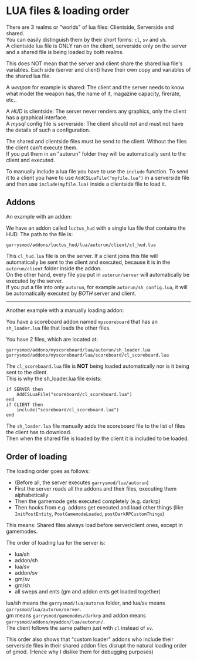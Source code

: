 # LUA files & loading order

There are 3 realms or "worlds" of lua files: Clientside, Serverside and shared.  
You can easily distinguish them by their short forms: `cl`, `sv` and `sh`.  
A clientside lua file is ONLY ran on the client, serverside only on the server and a shared file is being loaded by both realms.  

This does NOT mean that the server and client share the shared lua file's variables. Each side (server and client) have their own copy and variables of the shared lua file.

A *weapon* for example is shared: The client and the server needs to know what model the weapon has, the name of it, magazine capacity, firerate, etc..  

A *HUD* is clientside: The server never renders any graphics, only the client has a graphical interface.  
A *mysql* config file is serverside: The client should not and must not have the details of such a configuration.

The shared and clientside files must be send to the client. Without the files the client can't execute them.  
If you put them in an "autorun" folder they will be automatically sent to the client and executed.  

To manually include a lua file you have to use the `include` function. To send it to a client you have to use `AddCSLuaFile("myfile.lua")` in a serverside file and then use `include(myfile.lua)` inside a clientside file to load it.


## Addons

An example with an addon:

We have an addon called `luctus_hud` with a single lua file that contains the HUD. The path to the file is:

    garrysmod/addons/luctus_hud/lua/autorun/client/cl_hud.lua

This `cl_hud.lua` file is on the server. If a client joins this file will automatically be sent to the client and executed, because it is in the `autorun/client` folder inside the addon.  
On the other hand, every file you put in `autorun/server` will automatically be executed by the server.  
If you put a file into only `autorun`, for example `autorun/sh_config.lua`, it will be automatically executed by *BOTH* server and client.  

---

Another example with a manually loading addon:

You have a scoreboard addon named `myscoreboard` that has an `sh_loader.lua` file that loads the other files.

You have 2 files, which are located at:

    garrysmod/addons/myscoreboard/lua/autorun/sh_loader.lua
    garrysmod/addons/myscoreboard/lua/scoreboard/cl_scoreboard.lua

The `cl_scoreboard.lua` file is **NOT** being loaded automatically nor is it being sent to the client.  
This is why the sh_loader.lua file exists:

    if SERVER then
        AddCSLuaFile("scoreboard/cl_scoreboard.lua")
    end
    if CLIENT then
        include("scoreboard/cl_scoreboard.lua")
    end

The `sh_loader.lua` file manually adds the scoreboard file to the list of files the client has to download.  
Then when the shared file is loaded by the client it is included to be loaded.


## Order of loading

The loading order goes as follows:

 - (Before all, the server executes `garrysmod/lua/autorun`)
 - First the server reads all the addons and their files, executing them alphabetically
 - Then the gamemode gets executed completely (e.g. darkrp)
 - Then hooks from e.g. addons get executed and load other things (like `InitPostEntity`, `PostGamemodeLoaded`, `postDarkRPCustomThings`)

This means: Shared files always load before server/client ones, except in gamemodes.  

The order of loading lua for the server is:

 - lua/sh
 - addon/sh
 - lua/sv
 - addon/sv
 - gm/sv
 - gm/sh
 - all sweps and ents (gm and addon ents get loaded together)

lua/sh means the `garrysmod/lua/autorun` folder, and lua/sv means `garrysmod/lua/autorun/server`.  
gm means `garrysmod/gamemodes/darkrp` and addon means `garrysmod/addons/myaddon/lua/autorun/`.  
The client follows the same pattern just with `cl` instead of `sv`.


This order also shows that "custom loader" addons who include their serverside files in their shared addon files disrupt the natural loading order of gmod. (Hence why I dislike them for debugging purposes)  
